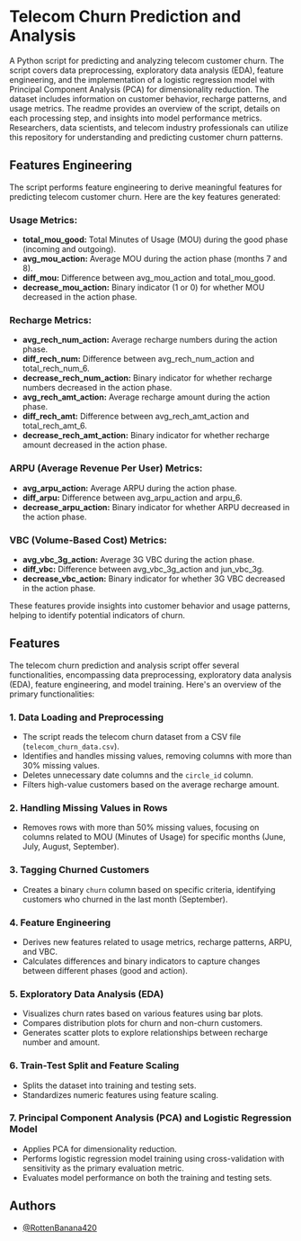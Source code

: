 
# Telecom Churn Prediction and Analysis

A Python script for predicting and analyzing telecom customer churn. The script covers data preprocessing, exploratory data analysis (EDA), feature engineering, and the implementation of a logistic regression model with Principal Component Analysis (PCA) for dimensionality reduction. The dataset includes information on customer behavior, recharge patterns, and usage metrics. The readme provides an overview of the script, details on each processing step, and insights into model performance metrics. Researchers, data scientists, and telecom industry professionals can utilize this repository for understanding and predicting customer churn patterns.
## Features Engineering

The script performs feature engineering to derive meaningful features for predicting telecom customer churn. Here are the key features generated:

### Usage Metrics:

- **total_mou_good:** Total Minutes of Usage (MOU) during the good phase (incoming and outgoing).
- **avg_mou_action:** Average MOU during the action phase (months 7 and 8).
- **diff_mou:** Difference between avg_mou_action and total_mou_good.
- **decrease_mou_action:** Binary indicator (1 or 0) for whether MOU decreased in the action phase.

### Recharge Metrics:

- **avg_rech_num_action:** Average recharge numbers during the action phase.
- **diff_rech_num:** Difference between avg_rech_num_action and total_rech_num_6.
- **decrease_rech_num_action:** Binary indicator for whether recharge numbers decreased in the action phase.
- **avg_rech_amt_action:** Average recharge amount during the action phase.
- **diff_rech_amt:** Difference between avg_rech_amt_action and total_rech_amt_6.
- **decrease_rech_amt_action:** Binary indicator for whether recharge amount decreased in the action phase.

### ARPU (Average Revenue Per User) Metrics:

- **avg_arpu_action:** Average ARPU during the action phase.
- **diff_arpu:** Difference between avg_arpu_action and arpu_6.
- **decrease_arpu_action:** Binary indicator for whether ARPU decreased in the action phase.

### VBC (Volume-Based Cost) Metrics:

- **avg_vbc_3g_action:** Average 3G VBC during the action phase.
- **diff_vbc:** Difference between avg_vbc_3g_action and jun_vbc_3g.
- **decrease_vbc_action:** Binary indicator for whether 3G VBC decreased in the action phase.

These features provide insights into customer behavior and usage patterns, helping to identify potential indicators of churn.

## Features

The telecom churn prediction and analysis script offer several functionalities, encompassing data preprocessing, exploratory data analysis (EDA), feature engineering, and model training. Here's an overview of the primary functionalities:

### 1. Data Loading and Preprocessing

- The script reads the telecom churn dataset from a CSV file (`telecom_churn_data.csv`).
- Identifies and handles missing values, removing columns with more than 30% missing values.
- Deletes unnecessary date columns and the `circle_id` column.
- Filters high-value customers based on the average recharge amount.

### 2. Handling Missing Values in Rows

- Removes rows with more than 50% missing values, focusing on columns related to MOU (Minutes of Usage) for specific months (June, July, August, September).

### 3. Tagging Churned Customers

- Creates a binary `churn` column based on specific criteria, identifying customers who churned in the last month (September).

### 4. Feature Engineering

- Derives new features related to usage metrics, recharge patterns, ARPU, and VBC.
- Calculates differences and binary indicators to capture changes between different phases (good and action).

### 5. Exploratory Data Analysis (EDA)

- Visualizes churn rates based on various features using bar plots.
- Compares distribution plots for churn and non-churn customers.
- Generates scatter plots to explore relationships between recharge number and amount.

### 6. Train-Test Split and Feature Scaling

- Splits the dataset into training and testing sets.
- Standardizes numeric features using feature scaling.

### 7. Principal Component Analysis (PCA) and Logistic Regression Model

- Applies PCA for dimensionality reduction.
- Performs logistic regression model training using cross-validation with sensitivity as the primary evaluation metric.
- Evaluates model performance on both the training and testing sets.


## Authors

- [@RottenBanana420](https://github.com/RottenBanana420)

